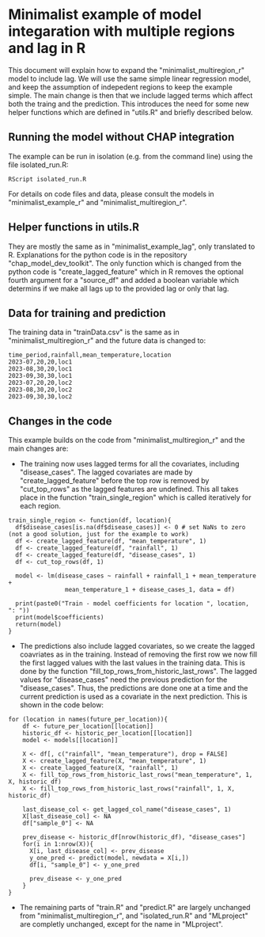 # Minimalist example of model integaration with multiple regions and lag in R
This document will explain how to expand the "minimalist_multiregion_r" model to include lag. 
We will use the same simple linear regression model, and keep the assumption of indepedent regions to keep the example simple.
The main change is then that we include lagged terms which affect both the traing and the prediction.
This introduces the need for some new helper functions which are defined in "utils.R" and briefly described below.

## Running the model without CHAP integration
The example can be run in isolation (e.g. from the command line) using the file isolated_run.R:
```
RScript isolated_run.R  
```

For details on code files and data, please consult the models in "minimalist_example_r" and "minimalist_multiregion_r".

## Helper functions in utils.R 
They are mostly the same as in "minimalist_example_lag", only translated to R. 
Explanations for the python code is in the repository "chap_model_dev_toolkit".
The only function which is changed from the python code is "create_lagged_feature" which in R removes the optional fourth argument for a "source_df" and added a boolean variable which determins if we make all lags up to the provided lag or only that lag. 

## Data for training and prediction
The training data in "trainData.csv" is the same as in "minimalist_multiregion_r" and the future data is changed to:
```csv
time_period,rainfall,mean_temperature,location
2023-07,20,20,loc1
2023-08,30,20,loc1
2023-09,30,30,loc1
2023-07,20,20,loc2
2023-08,30,20,loc2
2023-09,30,30,loc2
```

## Changes in the code
This example builds on the code from "minimalist_multiregion_r" and the main changes are:
* The training now uses lagged terms for all the covariates, including "disease_cases". The lagged covariates are made by "create_lagged_feature" before the top row is removed by "cut_top_rows" as the lagged features are undefined. This all takes place in the function "train_single_region" which is called iteratively for each region.
```
train_single_region <- function(df, location){
  df$disease_cases[is.na(df$disease_cases)] <- 0 # set NaNs to zero (not a good solution, just for the example to work)
  df <- create_lagged_feature(df, "mean_temperature", 1)
  df <- create_lagged_feature(df, "rainfall", 1)
  df <- create_lagged_feature(df, "disease_cases", 1)
  df <- cut_top_rows(df, 1)
  
  model <- lm(disease_cases ~ rainfall + rainfall_1 + mean_temperature + 
                mean_temperature_1 + disease_cases_1, data = df)
  
  print(paste0("Train - model coefficients for location ", location, ": "))
  print(model$coefficients)
  return(model)
}
```

* The predictions also include lagged covariates, so we create the lagged coavriates as in the training. Instead of removing the first row we now fill the first lagged values with the last values in the training data. This is done by the function "fill_top_rows_from_historic_last_rows". The lagged values for "disease_cases" need the previous prediction for the "disease_cases". Thus, the predictions are done one at a time and the current prediction is used as a covariate in the next prediction. This is shown in the code below:
```
for (location in names(future_per_location)){
    df <- future_per_location[[location]]
    historic_df <- historic_per_location[[location]]
    model <- models[[location]]
    
    X <- df[, c("rainfall", "mean_temperature"), drop = FALSE]
    X <- create_lagged_feature(X, "mean_temperature", 1)
    X <- create_lagged_feature(X, "rainfall", 1)
    X <- fill_top_rows_from_historic_last_rows("mean_temperature", 1, X, historic_df)
    X <- fill_top_rows_from_historic_last_rows("rainfall", 1, X, historic_df)
    
    last_disease_col <- get_lagged_col_name("disease_cases", 1)
    X[last_disease_col] <- NA
    df["sample_0"] <- NA
    
    prev_disease <- historic_df[nrow(historic_df), "disease_cases"]
    for(i in 1:nrow(X)){
      X[i, last_disease_col] <- prev_disease
      y_one_pred <- predict(model, newdata = X[i,])
      df[i, "sample_0"] <- y_one_pred
      
      prev_disease <- y_one_pred
    }
}
```
* The remaining parts of "train.R" and "predict.R" are largely unchanged from "minimalist_multiregion_r", and "isolated_run.R" and "MLproject" are completly unchanged, except for the name in "MLproject".

